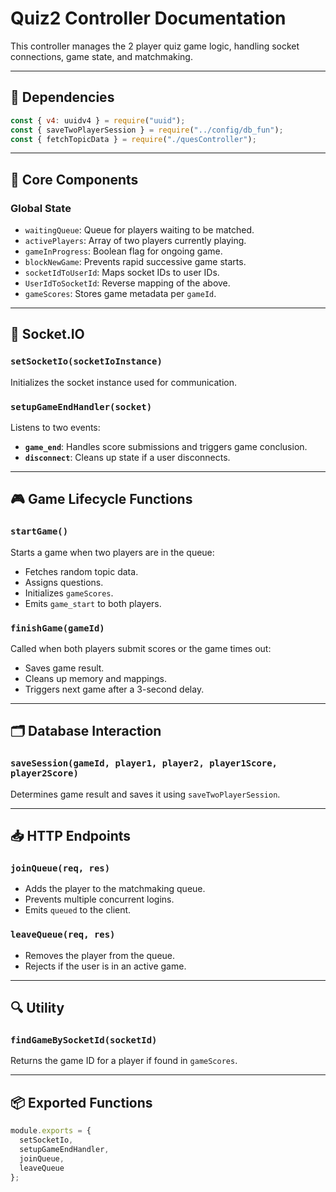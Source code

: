 # Quiz2 Controller Documentation

This controller manages the 2 player quiz game logic, handling socket connections, game state, and matchmaking.

---

## 🔧 Dependencies
```js
const { v4: uuidv4 } = require("uuid");
const { saveTwoPlayerSession } = require("../config/db_fun");
const { fetchTopicData } = require("./quesController");
```

---

## 🔄 Core Components

### Global State
- `waitingQueue`: Queue for players waiting to be matched.
- `activePlayers`: Array of two players currently playing.
- `gameInProgress`: Boolean flag for ongoing game.
- `blockNewGame`: Prevents rapid successive game starts.
- `socketIdToUserId`: Maps socket IDs to user IDs.
- `UserIdToSocketId`: Reverse mapping of the above.
- `gameScores`: Stores game metadata per `gameId`.

---

## 🔌 Socket.IO

### `setSocketIo(socketIoInstance)`
Initializes the socket instance used for communication.

### `setupGameEndHandler(socket)`
Listens to two events:
- **`game_end`**: Handles score submissions and triggers game conclusion.
- **`disconnect`**: Cleans up state if a user disconnects.

---

## 🎮 Game Lifecycle Functions

### `startGame()`
Starts a game when two players are in the queue:
- Fetches random topic data.
- Assigns questions.
- Initializes `gameScores`.
- Emits `game_start` to both players.

### `finishGame(gameId)`
Called when both players submit scores or the game times out:
- Saves game result.
- Cleans up memory and mappings.
- Triggers next game after a 3-second delay.

---

## 🗂 Database Interaction

### `saveSession(gameId, player1, player2, player1Score, player2Score)`
Determines game result and saves it using `saveTwoPlayerSession`.

---

## 📥 HTTP Endpoints

### `joinQueue(req, res)`
- Adds the player to the matchmaking queue.
- Prevents multiple concurrent logins.
- Emits `queued` to the client.

### `leaveQueue(req, res)`
- Removes the player from the queue.
- Rejects if the user is in an active game.

---

## 🔍 Utility

### `findGameBySocketId(socketId)`
Returns the game ID for a player if found in `gameScores`.

---

## 📦 Exported Functions
```js
module.exports = {
  setSocketIo,
  setupGameEndHandler,
  joinQueue,
  leaveQueue
};
```
